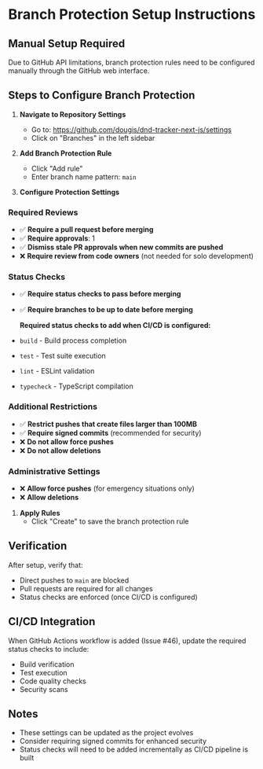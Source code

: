# Branch Protection Setup Instructions

## Manual Setup Required

Due to GitHub API limitations, branch protection rules need to be configured manually through the GitHub web interface.

## Steps to Configure Branch Protection

1. **Navigate to Repository Settings**
   - Go to: <https://github.com/dougis/dnd-tracker-next-js/settings>
   - Click on "Branches" in the left sidebar

2. **Add Branch Protection Rule**
   - Click "Add rule"
   - Enter branch name pattern: `main`

3. **Configure Protection Settings**

### Required Reviews

- ✅ **Require a pull request before merging**
- ✅ **Require approvals**: 1
- ✅ **Dismiss stale PR approvals when new commits are pushed**
- ❌ **Require review from code owners** (not needed for solo development)

### Status Checks

- ✅ **Require status checks to pass before merging**
- ✅ **Require branches to be up to date before merging**

  **Required status checks to add when CI/CD is configured:**

- `build` - Build process completion
- `test` - Test suite execution
- `lint` - ESLint validation
- `typecheck` - TypeScript compilation

### Additional Restrictions

- ✅ **Restrict pushes that create files larger than 100MB**
- ✅ **Require signed commits** (recommended for security)
- ❌ **Do not allow force pushes**
- ❌ **Do not allow deletions**

### Administrative Settings

- ❌ **Allow force pushes** (for emergency situations only)
- ❌ **Allow deletions**

1. **Apply Rules**
   - Click "Create" to save the branch protection rule

## Verification

After setup, verify that:

- Direct pushes to `main` are blocked
- Pull requests are required for all changes
- Status checks are enforced (once CI/CD is configured)

## CI/CD Integration

When GitHub Actions workflow is added (Issue #46), update the required status checks to include:

- Build verification
- Test execution
- Code quality checks
- Security scans

## Notes

- These settings can be updated as the project evolves
- Consider requiring signed commits for enhanced security
- Status checks will need to be added incrementally as CI/CD pipeline is built
